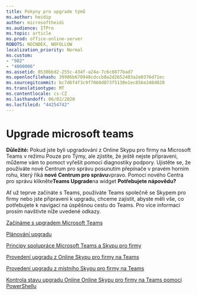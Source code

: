 ```yaml
---
title: Pokyny pro upgrade týmů
ms.author: heidip
author: microsoftheidi
ms.audience: ITPro
ms.topic: article
ms.prod: office-online-server
ROBOTS: NOINDEX, NOFOLLOW
localization_priority: Normal
ms.custom:
- "982"
- "4000006"
ms.assetid: 0530bbd2-255c-434f-a24a-7c6c0877bad7
ms.openlocfilehash: 39986b670948cdccb8a2d2652403a2e0376d71ec
ms.sourcegitcommit: bc7d6f4f3c9f7060d073f5130e1ec856e248d020
ms.translationtype: MT
ms.contentlocale: cs-CZ
ms.lasthandoff: 06/02/2020
ms.locfileid: "44254742"
---
```

# <a name="microsoft-teams-upgrade"></a>Upgrade microsoft teams

**Důležité:** Pokud jste byli upgradováni z Online Skypu pro firmy na Microsoft Teams v režimu Pouze pro Týmy, ale zjistíte, že ještě nejste připraveni, můžeme vám to pomoct vyřešit pomocí diagnostiky podpory. Ujistěte se, že používáte nové Centrum pro správu posunutím přepínače v pravém horním rohu, který říká **nové Centrum pro správu**vpravo. Pomocí nového Centra pro správu klikněte**Teams Upgrade**na widget **Potřebujete nápovědu?**

Ať už teprve začínáte s Teams, používáte Teams společně se Skypem pro firmy nebo jste připraveni k upgradu, chceme zajistit, abyste měli vše, co potřebujete k navigaci na úspěšnou cestu do Teams. Pro více informací prosím navštivte níže uvedené odkazy.

[Začínáme s upgradem Microsoft Teams](https://docs.microsoft.com/MicrosoftTeams/upgrade-start-here)

[Plánování upgradu](https://docs.microsoft.com/MicrosoftTeams/upgrade-plan-journey)

[Principy spolupráce Microsoft Teams a Skypu pro firmy](https://docs.microsoft.com/MicrosoftTeams/teams-and-skypeforbusiness-coexistence-and-interoperability)

[Provedení upgradu z Online Skypu pro firmy na Teams](https://docs.microsoft.com/MicrosoftTeams/upgrade-to-teams-execute-skypeforbusinessonline)

[Provedení upgradu z místního Skypu pro firmy na Teams](https://docs.microsoft.com/MicrosoftTeams/upgrade-to-teams-execute-skypeforbusinesshybridonprem)
 
[Kontrola stavu upgradu Online Online Skypu pro firmy na Teams pomocí PowerShellu](https://docs.microsoft.com/powershell/module/skype/get-csteamsupgradestatus?view=skype-ps)